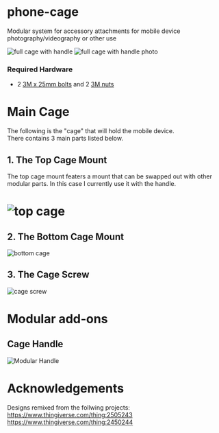 # phone-cage
Modular system for accessory attachments for mobile device photography/videography or other use

![full cage with handle](images/cage_with_handle.png)
![full cage with handle photo](images/setup.jpg)


### Required Hardware
- 2 [3M x 25mm bolts](https://www.amazon.com/gp/product/B012TE0S6U/ref=ppx_yo_dt_b_asin_title_o00_s01?ie=UTF8&psc=1) and 2 [3M nuts](https://www.amazon.com/gp/product/B071NLDW56/ref=ppx_yo_dt_b_asin_title_o00_s01?ie=UTF8&psc=1)

# Main Cage
The following is the "cage" that will hold the mobile device. <br>
There contains 3 main parts listed below.

## 1. The Top Cage Mount
The top cage mount featers a mount that can be swapped out with other modular parts. In this case I currently use it with the handle.
# ![top cage](images/cage_top.png)

## 2. The Bottom Cage Mount
![bottom cage](images/cage_bottom.png)

## 3. The Cage Screw
![cage screw](images/cage_screw.png)

# Modular add-ons 

## Cage Handle
![Modular Handle](images/handle.png)

# Acknowledgements
Designs remixed from the follwing projects: <br>
https://www.thingiverse.com/thing:2505243 <br>
https://www.thingiverse.com/thing:2450244

